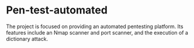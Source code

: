 # Pen-test-automated
The project is focused on providing an automated pentesting platform. Its features include an Nmap scanner and port scanner, and the execution of a dictionary attack.



